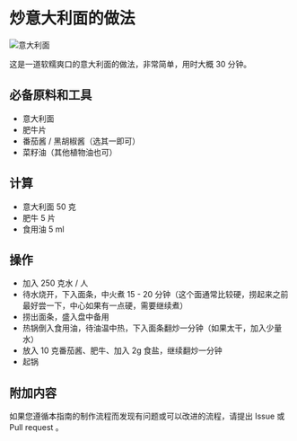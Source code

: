 
# 炒意大利面的做法

![意大利面](./a.jpg)

这是一道软糯爽口的意大利面的做法，非常简单，用时大概 30 分钟。

## 必备原料和工具

- 意大利面
- 肥牛片
- 番茄酱 / 黑胡椒酱（选其一即可）
- 菜籽油（其他植物油也可）

## 计算

- 意大利面 50 克
- 肥牛 5 片
- 食用油 5 ml

## 操作

- 加入 250 克水 / 人
- 待水烧开，下入面条，中火煮 15 - 20 分钟（这个面通常比较硬，捞起来之前最好尝一下，中心如果有一点硬，需要继续煮）
- 捞出面条，盛入盘中备用
- 热锅倒入食用油，待油温中热，下入面条翻炒一分钟（如果太干，加入少量水）
- 放入 10 克番茄酱、肥牛、加入 2g 食盐，继续翻炒一分钟
- 起锅

## 附加内容

如果您遵循本指南的制作流程而发现有问题或可以改进的流程，请提出 Issue 或 Pull request 。
